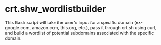 # crt.shw_wordlistbuilder
This Bash script will take the user's input for a specific domain (ex- google.com, amazon.com, this.org, etc.), pass it through crt.sh using curl, and build a wordlist of potential subdomains associated with the specific domain.

